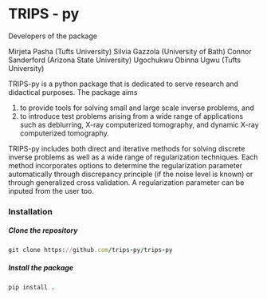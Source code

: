 # TRIPS - py

Developers of the package

Mirjeta Pasha (Tufts University)
Silvia Gazzola (University of Bath)
Connor Sanderford (Arizona State University)
Ugochukwu Obinna Ugwu (Tufts University)

TRIPS-py is a python package that is dedicated to serve research and didactical purposes.  The package aims
1) to provide tools for solving small and large scale inverse problems, and
2) to introduce test problems arising from a wide range of applications such as deblurring, X-ray computerized tomography, and dynamic X-ray computerized tomography.

TRIPS-py includes both direct and iterative methods for solving discrete inverse problems as well as a wide range of regularization techniques. 
Each method incorporates options to determine the regularization parameter automatically through discrepancy principle (if the noise level is known) or through generalized cross validation. A regularization parameter can be inputed from the user too.

### Installation 

##### Clone the repository

```ruby
git clone https://github.com/trips-py/trips-py
```

##### Install the package
```ruby
pip install .
```



